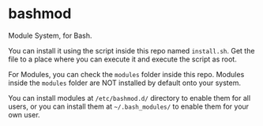 # bashmod
Module System, for Bash.

You can install it using the script inside this repo named `install.sh`. Get the file to a place where you can execute it and execute the script as root.

For Modules, you can check the `modules` folder inside this repo. Modules inside the `modules` folder are NOT installed by default onto your system.

You can install modules at `/etc/bashmod.d/` directory to enable them for all users, or you can install them at `~/.bash_modules/` to enable them for your own user.
